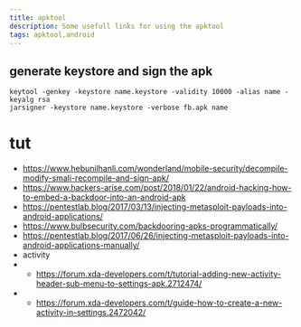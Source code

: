 ```yaml
---
title: apktool
description: Some usefull links for using the apktool
tags: apktool,android
---
```



## generate keystore and sign the apk

```
keytool -genkey -keystore name.keystore -validity 10000 -alias name -keyalg rsa
jarsigner -keystore name.keystore -verbose fb.apk name
```

# tut
* https://www.hebunilhanli.com/wonderland/mobile-security/decompile-modify-smali-recompile-and-sign-apk/
* https://www.hackers-arise.com/post/2018/01/22/android-hacking-how-to-embed-a-backdoor-into-an-android-apk
* https://pentestlab.blog/2017/03/13/injecting-metasploit-payloads-into-android-applications/
* https://www.bulbsecurity.com/backdooring-apks-programmatically/
* https://pentestlab.blog/2017/06/26/injecting-metasploit-payloads-into-android-applications-manually/
* activity
* * https://forum.xda-developers.com/t/tutorial-adding-new-activity-header-sub-menu-to-settings-apk.2712474/
* * https://forum.xda-developers.com/t/guide-how-to-create-a-new-activity-in-settings.2472042/
